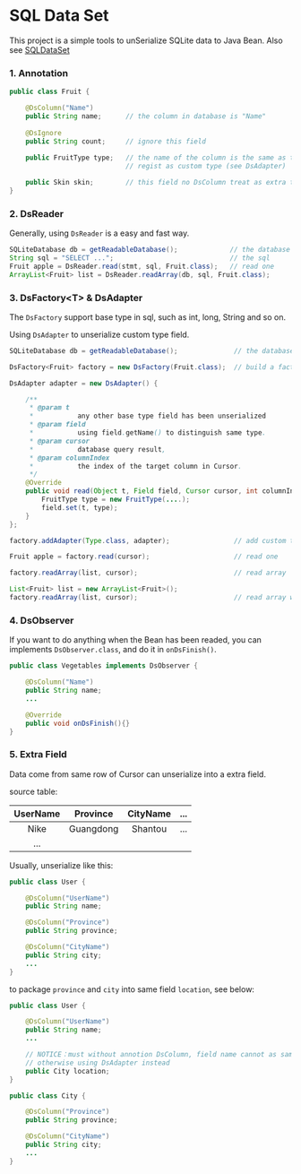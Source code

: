 SQL Data Set
===================================
This project is a simple tools to unSerialize SQLite data to Java Bean.
Also see [SQLDataSet](https://github.com/Yeamy/SQLDataSet/)

### 1. Annotation
```java
public class Fruit {

    @DsColumn("Name")
    public String name;      // the column in database is "Name"
    
    @DsIgnore
    public String count;     // ignore this field
    
    public FruitType type;   // the name of the column is the same as the field
                             // regist as custom type (see DsAdapter)

    public Skin skin;        // this field no DsColumn treat as extra type
}
```

### 2. DsReader
Generally, using `DsReader` is a easy and fast way.

```java
SQLiteDatabase db = getReadableDatabase();             // the database
String sql = "SELECT ...";                             // the sql
Fruit apple = DsReader.read(stmt, sql, Fruit.class);   // read one
ArrayList<Fruit> list = DsReader.readArray(db, sql, Fruit.class);
```

### 3. DsFactory\<T> & DsAdapter
The `DsFactory` support base type in sql, such as int, long, String and so on. 

Using `DsAdapter` to unserialize custom type field.

```java
SQLiteDatabase db = getReadableDatabase();              // the database

DsFactory<Fruit> factory = new DsFactory(Fruit.class);  // build a factory

DsAdapter adapter = new DsAdapter() {

    /**
     * @param t
     *           any other base type field has been unserialized
     * @param field
     *           using field.getName() to distinguish same type.
     * @param cursor
     *           database query result,
     * @param columnIndex
     *           the index of the target column in Cursor.
     */
    @Override
    public void read(Object t, Field field, Cursor cursor, int columnIndex) throws InstantiationException, IllegalAccessException {
        FruitType type = new FruitType(....);
        field.set(t, type);
    }
};

factory.addAdapter(Type.class, adapter);                // add custom type

Fruit apple = factory.read(cursor);                     // read one

factory.readArray(list, cursor);                        // read array

List<Fruit> list = new ArrayList<Fruit>();
factory.readArray(list, cursor);                        // read array with custom list
```

### 4. DsObserver
If you want to do anything when the Bean has been readed, you can implements `DsObserver.class`, and do it in `onDsFinish()`.

```java
public class Vegetables implements DsObserver {

    @DsColumn("Name")
    public String name;
    ...

    @Override
    public void onDsFinish(){}
}

```

### 5. Extra Field
Data come from same row of Cursor can unserialize into a extra field.

source table:

|UserName|Province|CityName|...|
|:-:|:-:|:-:|:-:|
|Nike|Guangdong|Shantou|...|
|...|

Usually, unserialize like this:

```java
public class User {

    @DsColumn("UserName")
    public String name;

    @DsColumn("Province")
    public String province;

    @DsColumn("CityName")
    public String city;
    ...
}

```

to package `province` and `city` into same field `location`, see below:

```java
public class User {

    @DsColumn("UserName")
    public String name;
    ...

    // NOTICE：must without annotion DsColumn, field name cannot as same sa column,
    // otherwise using DsAdapter instead
    public City location;
}

public class City {

    @DsColumn("Province")
    public String province;

    @DsColumn("CityName")
    public String city;
    ...
}

```
